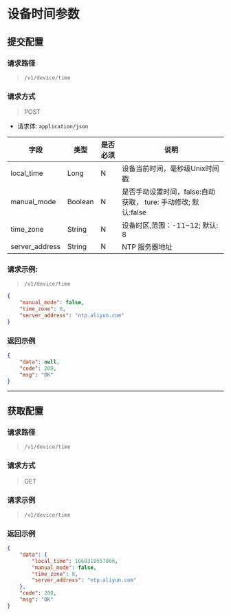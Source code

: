 # 设备时间参数

## 提交配置


### 请求路径

> `​/v1​/device​/time`

### 请求方式

> POST

- 请求体: `application/json`

| 字段           | 类型    | 是否必须 | 说明                                                          |
| -------------- | ------- | -------- | ------------------------------------------------------------- |
| local_time     | Long    | N        | 设备当前时间，毫秒级Unix时间戳                                |
| manual_mode    | Boolean | N        | 是否手动设置时间，false:自动获取， ture: 手动修改; 默认:false |
| time_zone      | String  | N        | 设备时区,范围：-11~12; 默认: 8                                |
| server_address | String  | N        | NTP 服务器地址                                                |


### 请求示例:

> `​/v1​/device​/time`

```json
{
    "manual_mode": false,
    "time_zone": 8,
    "server_address": "ntp.aliyun.com"
}
```
### 返回示例

```json
{
    "data": null,
    "code": 200,
    "msg": "OK"
}
```

---

## 获取配置

### 请求路径

> `​/v1​/device​/time`

### 请求方式

> GET

### 请求示例

> `​/v1​/device​/time`

### 返回示例

```json
{
    "data": {
        "local_time": 1660310557866,
        "manual_mode": false,
        "time_zone": 8,
        "server_address": "ntp.aliyun.com"
    },
    "code": 200,
    "msg": "OK"
}
```

